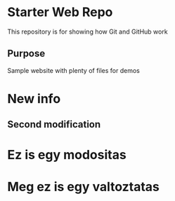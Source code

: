 # Starter Web Repo

This repository is for showing how Git and GitHub work

## Purpose

Sample website with plenty of files for demos

# New info

## Second modification

# Ez is egy modositas

# Meg ez is egy valtoztatas
